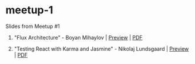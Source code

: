 # meetup-1
Slides from Meetup #1

1. "Flux Architecture" - Boyan Mihaylov | [Preview](https://github.com/copenhagenreact/meetup-1/blob/master/Flux%20architecture.pdf) |  [PDF](https://github.com/copenhagenreact/meetup-1/raw/master/Flux%20architecture.pdf)

1. "Testing React with Karma and Jasmine" - Nikolaj Lundsgaard | [Preview](https://github.com/copenhagenreact/meetup-1/blob/master/Testing%20react.pdf) |  [PDF](https://github.com/copenhagenreact/meetup-1/raw/master/Testing%20react.pdf)
